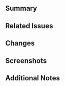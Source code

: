 ## Summary
<!-- Provide a concise summary of the changes in this PR. -->

## Related Issues
<!-- List any related issues, e.g., #1234, if applicable. -->

## Changes
<!-- Describe the main changes in this PR, including new features, bug fixes, etc. -->

## Screenshots
<!-- Add screenshots or GIFs to show how the changes look, if applicable. -->

## Additional Notes
<!-- Add any other comments or information. -->
